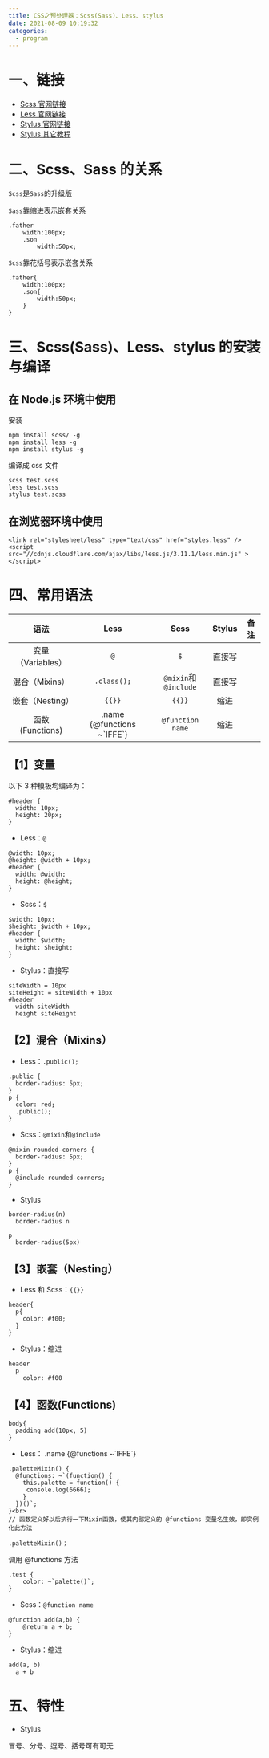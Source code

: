 ```yaml
---
title: CSS之预处理器：Scss(Sass)、Less、stylus
date: 2021-08-09 10:19:32
categories:
  - program
---
```


# 一、链接

- [Scss 官网链接](https://www.sass.hk/guide/)
- [Less 官网链接](https://less.bootcss.com/#%E6%A6%82%E8%A7%88)
- [Stylus 官网链接](https://stylus.zcopy.site/)
- [Stylus 其它教程](https://www.jianshu.com/p/5fb15984f22d)

# 二、Scss、Sass 的关系

`Scss`是`Sass`的升级版

`Sass`靠缩进表示嵌套关系

```
.father
    width:100px;
    .son
        width:50px;
```

`Scss`靠花括号表示嵌套关系

```
.father{
    width:100px;
    .son{
        width:50px;
    }
}
```

# 三、Scss(Sass)、Less、stylus 的安装与编译

## 在 Node.js 环境中使用

安装

```
npm install scss/ -g
npm install less -g
npm install stylus -g
```

编译成 css 文件

```
scss test.scss
less test.scss
stylus test.scss
```

## 在浏览器环境中使用

```
<link rel="stylesheet/less" type="text/css" href="styles.less" />
<script src="//cdnjs.cloudflare.com/ajax/libs/less.js/3.11.1/less.min.js" ></script>
```

# 四、常用语法

|       语法        |             Less             |         Scss         | Stylus | 备注 |
| :---------------: | :--------------------------: | :------------------: | :----: | :--: |
| 变量（Variables） |             `@`              |         `$`          | 直接写 |      |
|  混合（Mixins）   |         `.class();`          | `@mixin`和`@include` | 直接写 |      |
|  嵌套（Nesting）  |            `{{}}`            |        `{{}}`        |  缩进  |      |
|  函数(Functions)  | .name {@functions ~\`IFFE\`} |   `@function name`   |  缩进  |      |

## 【1】变量

以下 3 种模板均编译为：

```
#header {
  width: 10px;
  height: 20px;
}
```

- Less：`@`

```
@width: 10px;
@height: @width + 10px;
#header {
  width: @width;
  height: @height;
}
```

- Scss：`$`

```
$width: 10px;
$height: $width + 10px;
#header {
  width: $width;
  height: $height;
}
```

- Stylus：直接写

```
siteWidth = 10px
siteHeight = siteWidth + 10px
#header
  width siteWidth
  height siteHeight
```

## 【2】混合（Mixins）

- Less：`.public();`

```
.public {
  border-radius: 5px;
}
p {
  color: red;
  .public();
}
```

- Scss：`@mixin`和`@include`

```
@mixin rounded-corners {
  border-radius: 5px;
}
p {
  @include rounded-corners;
}
```

- Stylus

```
border-radius(n)
  border-radius n

p
  border-radius(5px)
```

## 【3】嵌套（Nesting）

- Less 和 Scss：`{{}}`

```
header{
  p{
    color: #f00;
  }
}
```

- Stylus：缩进

```
header
  p
    color: #f00
```

## 【4】函数(Functions)

```
body{
  padding add(10px, 5)
}
```

- Less： .name {@functions ~\`IFFE\`}

```
.paletteMixin() {
  @functions: ~`(function() {
    this.palette = function() {
     console.log(6666);
    }
  })()`;
}<br>
// 函数定义好以后执行一下Mixin函数，使其内部定义的 @functions 变量名生效，即实例化此方法

.paletteMixin()；
```

调用 @functions 方法

```
.test {
    color: ~`palette()`;
}
```

- Scss：`@function name`

```
@function add(a,b) {
    @return a + b;
}
```

- Stylus：缩进

```
add(a, b)
  a + b
```

# 五、特性

- Stylus

冒号、分号、逗号、括号可有可无
